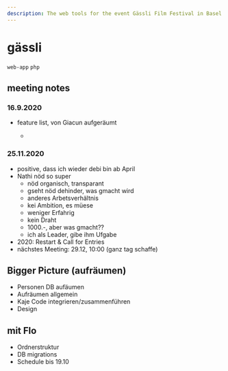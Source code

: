 ```yaml
---
description: The web tools for the event Gässli Film Festival in Basel.
---
```


# gässli

`web-app` `php`

## meeting notes

### 16.9.2020

* feature list, von Giacun aufgeräumt

  -

### 25.11.2020

* positive, dass ich wieder debi bin ab April
* Nathi nöd so super
  * nöd organisch, transparant
  * gseht nöd dehinder, was gmacht wird
  * anderes Arbetsverhältnis
  * kei Ambition, es müese
  * weniger Erfahrig
  * kein Draht
  * 1000.-, aber was gmacht??
  * ich als Leader, gibe ihm Ufgabe
* 2020: Restart & Call for Entries
* nächstes Meeting: 29.12, 10:00 \(ganz tag schaffe\)



## Bigger Picture \(aufräumen\)

* Personen DB aufäumen
* Aufräumen allgemein
* Kaje Code integrieren/zusammenführen
* Design

## mit Flo

* Ordnerstruktur
* DB migrations
* Schedule bis 19.10

